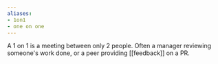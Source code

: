 ```yaml
---
aliases:
- 1on1
- one on one
---
```

A 1 on 1 is a meeting between only 2 people. 
Often a manager reviewing someone's work done, or a peer providing [[feedback]] on a PR.

